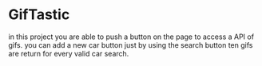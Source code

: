 # GifTastic
in this project you are able to push a button on the page to access a API of gifs. 
you can add a new car button just by using the search button
ten gifs are return for every valid car search.
